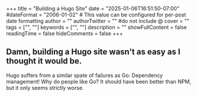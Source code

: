 +++
title = "Building a Hugo Site"
date = "2025-01-06T16:51:50-07:00"
#dateFormat = "2006-01-02" # This value can be configured for per-post date formatting
author = ""
authorTwitter = "" #do not include @
cover = ""
tags = ["", ""]
keywords = ["", ""]
description = ""
showFullContent = false
readingTime = false
hideComments = false
+++

## Damn, building a Hugo site wasn't as easy as I thought it would be. 

Hugo suffers from a similar spate of failures as Go: Dependency management! Why do people like Go? It should have been better than NPM, but it only seems strictly worse. 
